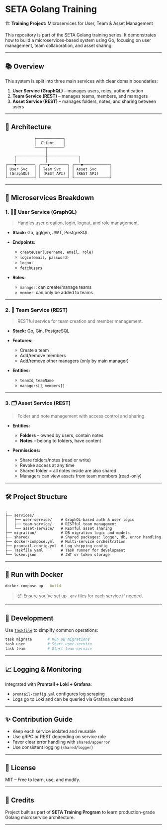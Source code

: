 # SETA Golang Training

🏗 **Training Project:** Microservices for User, Team & Asset Management

This repository is part of the SETA Golang training series. It demonstrates how to build a microservices-based system using Go, focusing on user management, team collaboration, and asset sharing.

---

## 📚 Overview

This system is split into three main services with clear domain boundaries:

1. **User Service (GraphQL)** – manages users, roles, authentication  
2. **Team Service (REST)** – manages teams, members, and managers  
3. **Asset Service (REST)** – manages folders, notes, and sharing between users  

---

## 🔧 Architecture

```text
             ┌────────────┐
             │  Client    │
             └────┬───────┘
                  │
    ┌─────────────┼──────────────┐
    │             │              │
┌───▼────────┐ ┌───▼────────┐ ┌───▼────────────┐
│ User Svc   │ │ Team Svc   │ │ Asset Svc      │
│ (GraphQL)  │ │ (REST API) │ │ (REST API)     │
└────────────┘ └────────────┘ └────────────────┘
````

---

## 🧩 Microservices Breakdown

### 1. 🧑‍💼 **User Service (GraphQL)**

> Handles user creation, login, logout, and role management.

* **Stack:** Go, gqlgen, JWT, PostgreSQL
* **Endpoints:**

  * `createUser(username, email, role)`
  * `login(email, password)`
  * `logout`
  * `fetchUsers`
* **Roles:**

  * `manager`: can create/manage teams
  * `member`: can only be added to teams

---

### 2. 👥 **Team Service (REST)**

> RESTful service for team creation and member management.

* **Stack:** Go, Gin, PostgreSQL
* **Features:**

  * Create a team
  * Add/remove members
  * Add/remove other managers (only by main manager)
* **Entities:**

  * `teamId`, `teamName`
  * `managers[]`, `members[]`

---

### 3. 🗂 **Asset Service (REST)**

> Folder and note management with access control and sharing.

* **Entities:**

  * **Folders** – owned by users, contain notes
  * **Notes** – belong to folders, have content
* **Permissions:**

  * Share folders/notes (read or write)
  * Revoke access at any time
  * Shared folder = all notes inside are also shared
  * Managers can view assets from team members (read-only)

---

## 🛠️ Project Structure

```text
.
├── services/
│   ├── user-service/    # GraphQL-based auth & user logic
│   ├── team-service/    # RESTful team management
│   └── asset-service/   # RESTful asset sharing
├── migration/           # DB migration logic and models
├── shared/              # Shared packages: logger, db, error handling
├── docker-compose.yml   # Multi-service orchestration
├── promtail-config.yml  # Log shipping config
├── Taskfile.yaml        # Task runner for development
└── token.json           # JWT or token storage
```

---

## 🐳 Run with Docker

```bash
docker-compose up --build
```

> 📦 Ensure you’ve set up `.env` files for each service if needed.

---

## 🚀 Development

Use [`Taskfile`](https://taskfile.dev) to simplify common operations:

```bash
task migrate       # Run DB migrations
task user          # Start user-service
task team          # Start team-service
```

---

## 📈 Logging & Monitoring

Integrated with **Promtail + Loki + Grafana**:

* `promtail-config.yml` configures log scraping
* Logs go to Loki and can be queried via Grafana dashboard

---

## ✨ Contribution Guide

* Keep each service isolated and reusable
* Use gRPC or REST depending on service role
* Favor clear error handling with `shared/apperror`
* Use consistent logging (`shared/logger`)

---

## 📄 License

MIT – Free to learn, use, and modify.

---

## 🙌 Credits

Project built as part of **SETA Training Program** to learn production-grade Golang microservice architecture.

---

